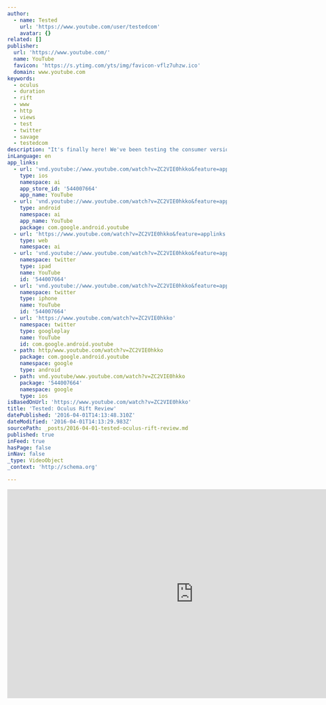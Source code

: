 ```yaml
---
author:
  - name: Tested
    url: 'https://www.youtube.com/user/testedcom'
    avatar: {}
related: []
publisher:
  url: 'https://www.youtube.com/'
  name: YouTube
  favicon: 'https://s.ytimg.com/yts/img/favicon-vflz7uhzw.ico'
  domain: www.youtube.com
keywords:
  - oculus
  - duration
  - rift
  - www
  - http
  - views
  - test
  - twitter
  - savage
  - testedcom
description: "It's finally here! We've been testing the consumer version of the Oculus Rift for the past week, and share our thoughts and impressions of the final hardware and launch software. Norm and Jeremy discuss the most frequently asked questions about the ergonomics, display, screen door effect, tracking range, and how gamepad virtual reality games hold up."
inLanguage: en
app_links:
  - url: 'vnd.youtube://www.youtube.com/watch?v=ZC2VIE0hkko&feature=applinks'
    type: ios
    namespace: ai
    app_store_id: '544007664'
    app_name: YouTube
  - url: 'vnd.youtube://www.youtube.com/watch?v=ZC2VIE0hkko&feature=applinks'
    type: android
    namespace: ai
    app_name: YouTube
    package: com.google.android.youtube
  - url: 'https://www.youtube.com/watch?v=ZC2VIE0hkko&feature=applinks'
    type: web
    namespace: ai
  - url: 'vnd.youtube://www.youtube.com/watch?v=ZC2VIE0hkko&feature=applinks'
    namespace: twitter
    type: ipad
    name: YouTube
    id: '544007664'
  - url: 'vnd.youtube://www.youtube.com/watch?v=ZC2VIE0hkko&feature=applinks'
    namespace: twitter
    type: iphone
    name: YouTube
    id: '544007664'
  - url: 'https://www.youtube.com/watch?v=ZC2VIE0hkko'
    namespace: twitter
    type: googleplay
    name: YouTube
    id: com.google.android.youtube
  - path: http/www.youtube.com/watch?v=ZC2VIE0hkko
    package: com.google.android.youtube
    namespace: google
    type: android
  - path: vnd.youtube/www.youtube.com/watch?v=ZC2VIE0hkko
    package: '544007664'
    namespace: google
    type: ios
isBasedOnUrl: 'https://www.youtube.com/watch?v=ZC2VIE0hkko'
title: 'Tested: Oculus Rift Review'
datePublished: '2016-04-01T14:13:48.310Z'
dateModified: '2016-04-01T14:13:29.983Z'
sourcePath: _posts/2016-04-01-tested-oculus-rift-review.md
published: true
inFeed: true
hasPage: false
inNav: false
_type: VideoObject
_context: 'http://schema.org'

---
```

<iframe src="https://cdn.embedly.com/widgets/media.html?src=https%3A%2F%2Fwww.youtube.com%2Fembed%2FZC2VIE0hkko%3Ffeature%3Doembed&amp;url=https%3A%2F%2Fwww.youtube.com%2Fwatch%3Fv%3DZC2VIE0hkko&amp;image=https%3A%2F%2Fi.ytimg.com%2Fvi%2FZC2VIE0hkko%2Fhqdefault.jpg&amp;key=b7d04c9b404c499eba89ee7072e1c4f7&amp;type=text%2Fhtml&amp;schema=youtube" width="854" height="480" scrolling="no" frameborder="0" allowfullscreen="allowfullscreen" style=""></iframe>